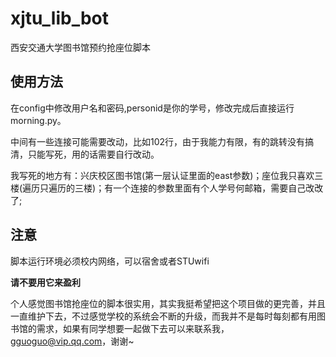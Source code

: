 # xjtu_lib_bot
西安交通大学图书馆预约抢座位脚本

## 使用方法
在config中修改用户名和密码,personid是你的学号，修改完成后直接运行morning.py。

中间有一些连接可能需要改动，比如102行，由于我能力有限，有的跳转没有搞清，只能写死，用的话需要自行改动。


我写死的地方有：兴庆校区图书馆(第一层认证里面的east参数)；座位我只喜欢三楼(遍历只遍历的三楼)；有一个连接的参数里面有个人学号何邮箱，需要自己改改了;

## 注意

脚本运行环境必须校内网络，可以宿舍或者STUwifi


**请不要用它来盈利**

个人感觉图书馆抢座位的脚本很实用，其实我挺希望把这个项目做的更完善，并且一直维护下去，不过感觉学校的系统会不断的升级，而我并不是每时每刻都有用图书馆的需求，如果有同学想要一起做下去可以来联系我，gguoguo@vip.qq.com，谢谢~

